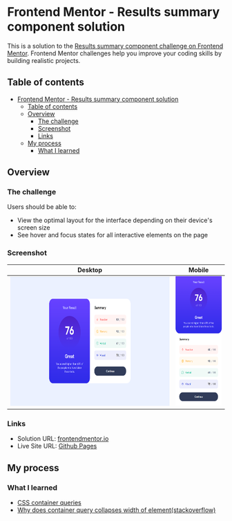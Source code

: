 # Frontend Mentor - Results summary component solution

This is a solution to the [Results summary component challenge on Frontend Mentor](https://www.frontendmentor.io/challenges/results-summary-component-CE_K6s0maV). Frontend Mentor challenges help you improve your coding skills by building realistic projects.

## Table of contents

- [Frontend Mentor - Results summary component solution](#frontend-mentor---results-summary-component-solution)
  - [Table of contents](#table-of-contents)
  - [Overview](#overview)
    - [The challenge](#the-challenge)
    - [Screenshot](#screenshot)
    - [Links](#links)
  - [My process](#my-process)
    - [What I learned](#what-i-learned)

## Overview

### The challenge

Users should be able to:

- View the optimal layout for the interface depending on their device's screen size
- See hover and focus states for all interactive elements on the page

### Screenshot

|Desktop|Mobile|
|---|---|
|<img src="screenshots/desktop.png" height="300px">|<img src="screenshots/mobile.png" height="300px">|

### Links

- Solution URL: [frontendmentor.io](https://www.frontendmentor.io/solutions/results-summary-component-css-container-queries-container-i_ktgl52t-)
- Live Site URL: [Github Pages](https://kosmonavtsv.github.io/fm-results-summary-component)

## My process

### What I learned

- [CSS container queries](https://developer.mozilla.org/en-US/docs/Web/CSS/CSS_container_queries)
- [Why does container query collapses width of element(stackoverflow)](https://stackoverflow.com/questions/73975889/container-query-collapses-width-of-element/73980194#73980194)
